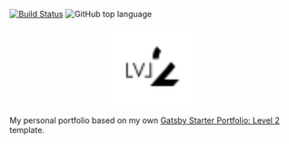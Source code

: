 [![Build Status](https://travis-ci.com/Knochenmark/lvl-2.svg?branch=master)](https://travis-ci.com/Knochenmark/lvl-2)
![GitHub top language](https://img.shields.io/github/languages/top/knochenmark/lvl-2.svg)

<p align="center">
  <img alt="Level 2" src="./src/assets/logo.svg" width="140" />
</p>

My personal portfolio based on my own [Gatsby Starter Portfolio: Level 2](https://github.com/knochenmark/gatsby-starter-level-2 "Gatsby starter template") template.
